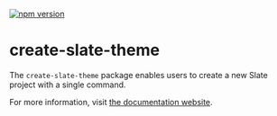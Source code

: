 [![npm version](https://badge.fury.io/js/create-slate-theme.svg)](https://badge.fury.io/js/create-slate-theme)

# create-slate-theme

The `create-slate-theme` package enables users to create a new Slate project with a single command.

For more information, visit [the documentation website](https://shopify.github.io/slate.shopify.com/docs/create-slate-theme).
